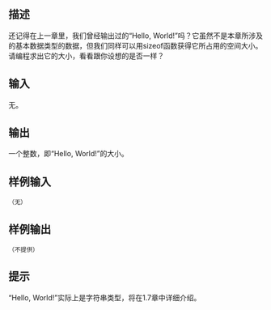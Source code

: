 ## 描述


还记得在上一章里，我们曾经输出过的“Hello, World!”吗？它虽然不是本章所涉及的基本数据类型的数据，但我们同样可以用sizeof函数获得它所占用的空间大小。请编程求出它的大小，看看跟你设想的是否一样？

## 输入


无。

## 输出


一个整数，即“Hello, World!”的大小。

## 样例输入


```
（无）
```


## 样例输出


```
（不提供）
```


## 提示


“Hello, World!”实际上是字符串类型，将在1.7章中详细介绍。

